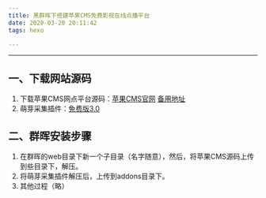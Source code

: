 ```yaml
---
title: 黑群晖下搭建苹果CMS免费影视在线点播平台
date: 2020-03-20 20:11:42
tags: hexo

---
```


---

## 一、下载网站源码

1. 下载苹果CMS网点平台源码：[苹果CMS官网](http://www.maccmsv10.com/)  [备用地址](https://www.lanzous.com/iadrj9i
   )
2. 萌芽采集插件：[免费版3.0](https://www.lanzous.com/iadya3a)

## 二、群晖安装步骤

1. 在群晖的web目录下新一个子目录（名字随意），然后，将苹果CMS源码上传到些目录下，解压。
2. 将萌芽采集插件解压后，上传到addons目录下。
3. 其他过程（略）